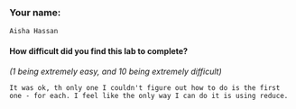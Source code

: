 ### Your name:

```
Aisha Hassan
```

#### How difficult did you find this lab to complete?
_(1 being extremely easy, and 10 being extremely difficult)_

```
It was ok, th only one I couldn't figure out how to do is the first one - for each. I feel like the only way I can do it is using reduce.
```
